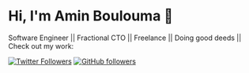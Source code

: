 # Hi, I'm Amin Boulouma 👋

Software Engineer || Fractional CTO || Freelance || Doing good deeds || Check out my work:

[![Twitter Followers](https://img.shields.io/twitter/follow/aminblm?label=Follow&style=social)](https://twitter.com/aminblm)
[![GitHub followers](https://img.shields.io/github/followers/aminblm?label=Follow&style=social)](https://github.com/aminblm)
